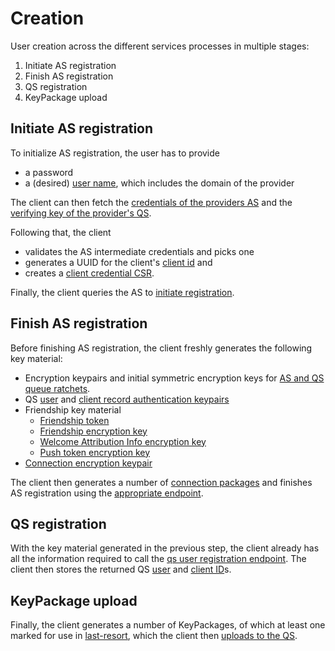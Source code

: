 # Creation

User creation across the different services processes in multiple stages:

1. Initiate AS registration
2. Finish AS registration
3. QS registration
4. KeyPackage upload

## Initiate AS registration

To initialize AS registration, the user has to provide

- a password
- a (desired) [user name](../glossary.md#user-name-un), which includes the domain of the provider

The client can then fetch the [credentials of the providers AS](../authentication_service.md#get-as-credentials) and the [verifying key of the provider's QS](../queuing_service.md#fetch-qs-verifying-key).

Following that, the client

- validates the AS intermediate credentials and picks one
- generates a UUID for the client's [client id](../glossary.md#client-id-cid) and
- creates a [client credential CSR](../authentication_service/credentials.md#client-credential-signing-requests).

Finally, the client queries the AS to [initiate registration](../authentication_service.md#initialize-user-registration).

## Finish AS registration

Before finishing AS registration, the client freshly generates the following key material:

- Encryption keypairs and initial symmetric encryption keys for [AS and QS queue ratchets](../queuing_service/queue_encryption.md#queue-encryption).
- QS [user](../glossary.md#qs-user-record-auth-key) and [client record authentication keypairs](../glossary.md#qs-client-record-auth-key)
- Friendship key material
  - [Friendship token](../glossary.md#friendship-token)
  - [Friendship encryption key](../glossary.md#friendship-encryption-key)
  - [Welcome Attribution Info encryption key](../glossary.md#welcome-attribution-info-encryption-key)
  - [Push token encryption key](../glossary.md#push-token-encryption-key)
- [Connection encryption keypair](../authentication_service/connection_establishment.md#connection-group-creation)

The client then generates a number of [connection packages](../authentication_service/connection_establishment.md#connection-group-creation) and finishes AS registration using the [appropriate endpoint](../authentication_service.md#finish-user-registration).

## QS registration

With the key material generated in the previous step, the client already has all the information required to call the [qs user registration endpoint](../queuing_service.md#create-new-qs-user-record). The client then stores the returned QS [user](../glossary.md#qs-user-id-qsuid) and [client ID](../glossary.md#qs-client-id-qscid)s.

## KeyPackage upload

Finally, the client generates a number of KeyPackages, of which at least one marked for use in [last-resort](../glossary.md#last-resort-extension), which the client then [uploads to the QS](../queuing_service.md#publish-keypackages).
